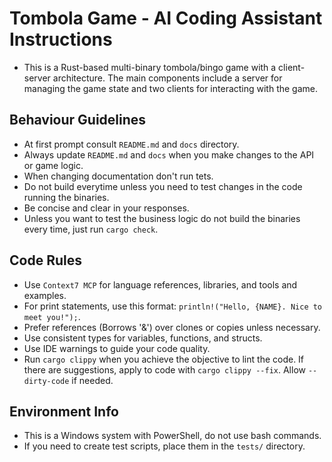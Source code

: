 # Tombola Game - AI Coding Assistant Instructions

- This is a Rust-based multi-binary tombola/bingo game with a client-server architecture. The main components include a server for managing the game state and two clients for interacting with the game.

## Behaviour Guidelines
- At first prompt consult `README.md` and `docs` directory.
- Always update `README.md` and `docs` when you make changes to the API or game logic.
- When changing documentation don't run tets.
- Do not build everytime unless you need to test changes in the code running the binaries.
- Be concise and clear in your responses.
- Unless you want to test the business logic do not build the binaries every time, just run `cargo check`.

## Code Rules
- Use `Context7 MCP` for language references, libraries, and tools and examples.
- For print statements, use this format: `println!("Hello, {NAME}. Nice to meet you!");`.
- Prefer references (Borrows '&') over clones or copies unless necessary.
- Use consistent types for variables, functions, and structs.
- Use IDE warnings to guide your code quality.
- Run `cargo clippy` when you achieve the objective to lint the code. If there are suggestions, apply to code with `cargo clippy --fix`. Allow `--dirty-code` if needed.

## Environment Info
- This is a Windows system with PowerShell, do not use bash commands.
- If you need to create test scripts, place them in the `tests/` directory.

